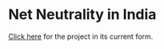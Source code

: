 # Net Neutrality in India

[Click here](http://gurmanbh.github.io/netneutrality-india) for the project in its current form.
